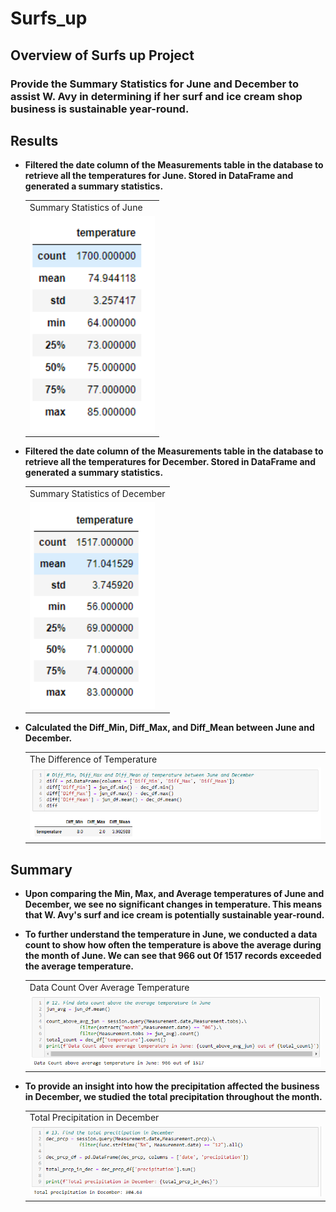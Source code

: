 # Surfs_up

## **Overview of Surfs up Project**

### Provide the Summary Statistics for June and December to assist W. Avy in determining if her surf and ice cream shop business is sustainable year-round.

## **Results**

- **Filtered the date column of the Measurements table in the database to retrieve all the temperatures for June. Stored in DataFrame and generated a summary statistics.**

  <table>
  <tr>
    <td>Summary Statistics of June</td>
  </tr>
  <tr>
    <td><img src="PNG/temp_stat_june.PNG" width=200></td>
  </tr>
  </table>
  
- **Filtered the date column of the Measurements table in the database to retrieve all the temperatures for December. Stored in DataFrame and generated a summary statistics.**
  
  <table>
  <tr>
    <td>Summary Statistics of December</td>
  </tr>
  <tr>
    <td><img src="PNG/temp_stat_dec.PNG" width=200></td>
  </tr>
  </table>
  
- **Calculated the Diff_Min, Diff_Max, and Diff_Mean between June and December.**
  
  <table>
  <tr>
    <td>The Difference of Temperature</td>
  </tr>
  <tr>
    <td><img src="PNG/temp_diff.PNG" width=600></td>
  </tr>
  </table>
  
## **Summary**

- **Upon comparing the Min, Max, and Average temperatures of June and December, we see no significant changes in temperature. This means that W. Avy's surf and ice cream is potentially sustainable year-round.**
  
- **To further understand the temperature in June, we conducted a data count to show how often the temperature is above the average during the month of June. We can see that 966 out 0f 1517 records exceeded the average temperature.**
  
  <table>
  <tr>
    <td>Data Count Over Average Temperature</td>
  </tr>
  <tr>
    <td><img src="PNG/data_count_june.PNG" width=600></td>
  </tr>
  </table>

- **To provide an insight into how the precipitation affected the business in December, we studied the total precipitation throughout the month.**
  
  <table>
  <tr>
    <td>Total Precipitation in December</td>
  </tr>
  <tr>
    <td><img src="PNG/total_prcp_dec.PNG" width=600></td>
  </tr>
  </table>
